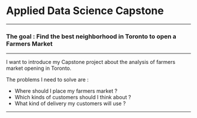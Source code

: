 # Applied Data Science Capstone
***
### The goal : Find the best neighborhood in Toronto to open a Farmers Market
***
I want to introduce my Capstone project about the analysis of farmers market opening in Toronto. 

The problems I need to solve are :

- Where should I place my farmers market ?
- Which kinds of customers should I think about ?
- What kind of delivery my customers will use ?

***
